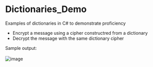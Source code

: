 # Dictionaries_Demo
Examples of dictionaries in C# to demonstrate proficiency
- Encrypt a message using a cipher constructred from a dictionary
- Decrypt the message with the same dictionary cipher


Sample output:
<br>
<br>
![image](https://user-images.githubusercontent.com/26050634/204171524-3dac859c-fe5c-4ee9-ae7e-93e26e66f963.png)
